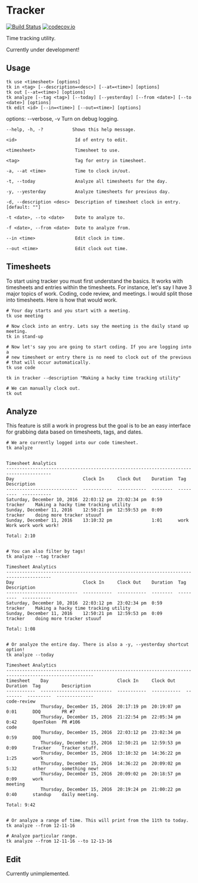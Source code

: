 Tracker
=======

[![Build Status](https://travis-ci.org/quantumew/tracker.svg?branch=master)](https://travis-ci.org/quantumew/tracker)
[![codecov.io](https://codecov.io/github/quantumew/tracker/coverage.svg?branch=master)](https://codecov.io/github/quantumew/tracker?branch=master)


Time tracking utility.

Currently under development!

Usage
-----

    tk use <timesheet> [options]
    tk in <tag> [--description=<desc>] [--at=<time>] [options]
    tk out [--at=<time>] [options]
    tk analyze [--tag <tag>] [--today] [--yesterday] [--from <date>] [--to <date>] [options]
    tk edit <id> [--in=<time>] [--out=<time>] [options]

options:
    --verbose, -v            Turn on debug logging.

    --help, -h, -?           Shows this help message.

    <id>                      Id of entry to edit.

    <timesheet>               Timesheet to use.

    <tag>                     Tag for entry in timesheet.

    -a, --at <time>           Time to clock in/out.

    -t, --today               Analyze all timesheets for the day.

    -y, --yesterday           Analyze timesheets for previous day.

    -d, --description <desc>  Description of timesheet clock in entry. [default: ""]

    -t <date>, --to <date>    Date to analyze to.

    -f <date>, --from <date>  Date to analyze from.

    --in <time>               Edit clock in time.

    --out <time>              Edit clock out time.


Timesheets
----------
To start using tracker you must first understand the basics. It works with timesheets and entries within the timesheets. For instance, let's say I have 3 major topics of work. Coding, code review, and meetings. I would split those into timesheets. Here is how that would work.

    # Your day starts and you start with a meeting.
    tk use meeting

    # Now clock into an entry. Lets say the meeting is the daily stand up meeting.
    tk in stand-up

    # Now let's say you are going to start coding. If you are logging into a
    # new timesheet or entry there is no need to clock out of the previous
    # that will occur automatically.
    tk use code

    tk in tracker --description "Making a hacky time tracking utility"

    # We can manually clock out.
    tk out

Analyze
-------
This feature is still a work in progress but the goal is to be an easy interface for grabbing data based on timesheets, tags, and dates.


    # We are currently logged into our code timesheet.
    tk analyze


    Timesheet Analytics
    ---------------------------------------------------------------------------------------
    Day                          Clock In     Clock Out    Duration  Tag        Description
    ---------------------------  -----------  -----------  --------  ---------  -----------
    Saturday, December 10, 2016  22:03:12 pm  23:02:34 pm  0:59      tracker    Making a hacky time tracking utility
    Sunday, December 11, 2016    12:50:21 pm  12:59:53 pm  0:09      tracker    doing more tracker stuuuf
    Sunday, December 11, 2016    13:10:32 pm               1:01      work       Work work work work!

    Total: 2:10


    # You can also filter by tags!
    tk analyze --tag tracker

    Timesheet Analytics
    ---------------------------------------------------------------------------------------
    Day                          Clock In     Clock Out    Duration  Tag        Description
    ---------------------------  -----------  -----------  --------  ---------  -----------
    Saturday, December 10, 2016  22:03:12 pm  23:02:34 pm  0:59      tracker    Making a hacky time tracking utility
    Sunday, December 11, 2016    12:50:21 pm  12:59:53 pm  0:09      tracker    doing more tracker stuuuf

    Total: 1:08


    # Or analyze the entire day. There is also a -y, --yesterday shortcut option!
    tk analyze --today

    Timesheet Analytics
    -------------------------------------------------------------------------------------------------------
    timesheet    Day                          Clock In     Clock Out    Duration  Tag        Description
    -----------  ---------------------------  -----------  -----------  --------  ---------  --------------
    code-review
                 Thursday, December 15, 2016  20:17:19 pm  20:19:07 pm  0:01      DDQ        PR #7
                 Thursday, December 15, 2016  21:22:54 pm  22:05:34 pm  0:42      OpenToken  PR #106
    code
                 Thursday, December 15, 2016  22:03:12 pm  23:02:34 pm  0:59      DDQ
                 Thursday, December 15, 2016  12:50:21 pm  12:59:53 pm  0:09      Tracker    Tracker stuff.
                 Thursday, December 15, 2016  13:10:32 pm  14:36:22 pm  1:25      work
                 Thursday, December 15, 2016  14:36:22 pm  20:09:02 pm  5:32      other      something new!
                 Thursday, December 15, 2016  20:09:02 pm  20:18:57 pm  0:09      work
    meeting
                 Thursday, December 15, 2016  20:19:24 pm  21:00:22 pm  0:40      standup    daily meeting.

    Total: 9:42


    # Or analyze a range of time. This will print from the 11th to today.
    tk analyze --from 12-11-16

    # Analyze particular range.
    tk analyze --from 12-11-16 --to 12-13-16


Edit
----
Currently unimplemented.
